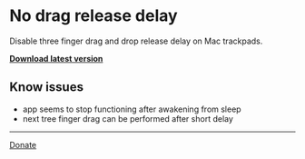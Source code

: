# No drag release delay

Disable three finger drag and drop release delay on Mac trackpads.

**[Download latest version](https://github.com/pravdomil/no-drag-release-delay/releases)**

## Know issues
- app seems to stop functioning after awakening from sleep
- next tree finger drag can be performed after short delay

-----

[Donate](https://www.paypal.com/cgi-bin/webscr?cmd=_s-xclick&hosted_button_id=BCL2X3AFQBAP2&item_name=No%20drag%20release%20delay%20beer)

